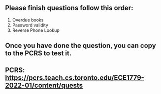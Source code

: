 ## Please finish questions follow this order:

1.  Overdue books
2.  Password validity
3.  Reverse Phone Lookup 


## Once you have done the question, you can copy to the PCRS to test it.
## PCRS: https://pcrs.teach.cs.toronto.edu/ECE1779-2022-01/content/quests
